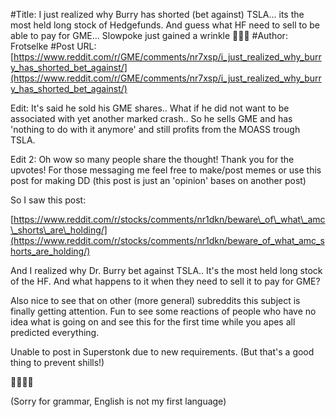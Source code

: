 #Title: I just realized why Burry has shorted (bet against) TSLA... its the most held long stock of Hedgefunds. And guess what HF need to sell to be able to pay for GME... Slowpoke just gained a wrinkle 🚀💎🙌
#Author: Frotselke
#Post URL: [https://www.reddit.com/r/GME/comments/nr7xsp/i_just_realized_why_burry_has_shorted_bet_against/](https://www.reddit.com/r/GME/comments/nr7xsp/i_just_realized_why_burry_has_shorted_bet_against/)



Edit: It's said he sold his GME shares.. What if he did not want to be associated with yet another marked crash.. So he sells GME and has 'nothing to do with it anymore' and still profits from the MOASS trough TSLA.

Edit 2: Oh wow so many people share the thought! Thank you for the upvotes! For those messaging me feel free to make/post memes or use this post for making DD (this post is just an 'opinion' bases on another post)


So I saw this post:

[https://www.reddit.com/r/stocks/comments/nr1dkn/beware\_of\_what\_amc\_shorts\_are\_holding/](https://www.reddit.com/r/stocks/comments/nr1dkn/beware_of_what_amc_shorts_are_holding/)

And I realized why Dr. Burry bet against TSLA.. It's the most held long stock of the HF. And what happens to it when they need to sell it to pay for GME?

Also nice to see that on other (more general) subreddits this subject is finally getting attention. Fun to see some reactions of people who have no idea what is going on and see this for the first time while you apes all predicted everything.

Unable to post in Superstonk due to new requirements. (But that's a good thing to prevent shills!)

🚀🚀🚀🚀

(Sorry for grammar, English is not my first language)